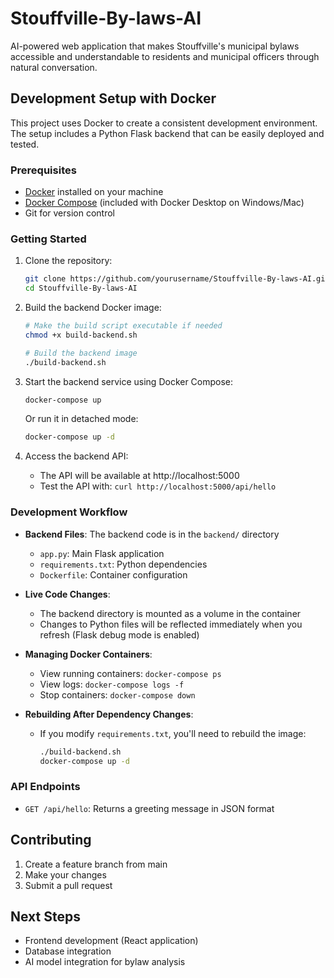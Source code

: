 # Stouffville-By-laws-AI
AI-powered web application that makes Stouffville's municipal bylaws accessible and understandable to residents and municipal officers through natural conversation.

## Development Setup with Docker

This project uses Docker to create a consistent development environment. The setup includes a Python Flask backend that can be easily deployed and tested.

### Prerequisites

- [Docker](https://www.docker.com/get-started) installed on your machine
- [Docker Compose](https://docs.docker.com/compose/install/) (included with Docker Desktop on Windows/Mac)
- Git for version control

### Getting Started

1. Clone the repository:
   ```bash
   git clone https://github.com/yourusername/Stouffville-By-laws-AI.git
   cd Stouffville-By-laws-AI
   ```

2. Build the backend Docker image:
   ```bash
   # Make the build script executable if needed
   chmod +x build-backend.sh
   
   # Build the backend image
   ./build-backend.sh
   ```

3. Start the backend service using Docker Compose:
   ```bash
   docker-compose up
   ```
   
   Or run it in detached mode:
   ```bash
   docker-compose up -d
   ```

4. Access the backend API:
   - The API will be available at http://localhost:5000
   - Test the API with: `curl http://localhost:5000/api/hello`

### Development Workflow

- **Backend Files**: The backend code is in the `backend/` directory
  - `app.py`: Main Flask application
  - `requirements.txt`: Python dependencies
  - `Dockerfile`: Container configuration

- **Live Code Changes**: 
  - The backend directory is mounted as a volume in the container
  - Changes to Python files will be reflected immediately when you refresh (Flask debug mode is enabled)

- **Managing Docker Containers**:
  - View running containers: `docker-compose ps`
  - View logs: `docker-compose logs -f`
  - Stop containers: `docker-compose down`

- **Rebuilding After Dependency Changes**:
  - If you modify `requirements.txt`, you'll need to rebuild the image:
    ```bash
    ./build-backend.sh
    docker-compose up -d
    ```

### API Endpoints

- `GET /api/hello`: Returns a greeting message in JSON format

## Contributing

1. Create a feature branch from main
2. Make your changes
3. Submit a pull request

## Next Steps

- Frontend development (React application)
- Database integration
- AI model integration for bylaw analysis
